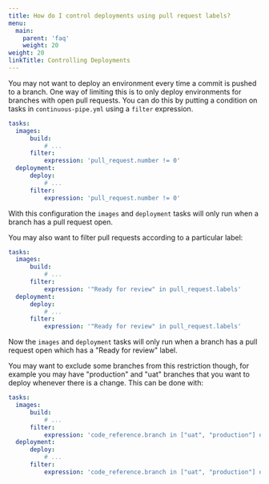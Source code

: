 ```yaml
---
title: How do I control deployments using pull request labels?
menu:
  main:
    parent: 'faq'
    weight: 20
weight: 20
linkTitle: Controlling Deployments
---
```

You may not want to deploy an environment every time a commit is pushed to a branch. One way of limiting this is to only deploy environments for branches with open pull requests. You can do this by putting a condition on tasks in `continuous-pipe.yml` using a `filter` expression.

```yaml
tasks:
  images:
      build:
          # ...
      filter:
          expression: 'pull_request.number != 0'
  deployment:
      deploy:
          # ...
      filter:
          expression: 'pull_request.number != 0'
```

With this configuration the `images` and `deployment` tasks will only run when a branch has a pull request open.

You may also want to filter pull requests according to a particular label:

```yaml
tasks:
  images:
      build:
          # ...
      filter:
          expression: '"Ready for review" in pull_request.labels'
  deployment:
      deploy:
          # ...
      filter:
          expression: '"Ready for review" in pull_request.labels'
```

Now the `images` and `deployment` tasks will only run when a branch has a pull request open which has a "Ready for review" label. 

You may want to exclude some branches from this restriction though, for example you may have "production" and "uat" branches that you want to deploy whenever there is a change. This can be done with:

```yaml
tasks:
  images:
      build:
          # ...
      filter:
          expression: 'code_reference.branch in ["uat", "production"] or "Ready for review" in pull_request.labels'
  deployment:
      deploy:
          # ...
      filter:
          expression: 'code_reference.branch in ["uat", "production"] or "Ready for review" in pull_request.labels'
```